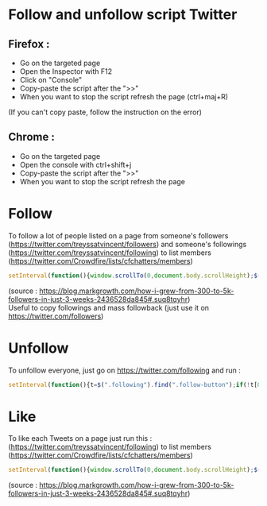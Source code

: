 # Follow and unfollow script Twitter
## Firefox :
- Go on the targeted page
- Open the Inspector with F12
- Click on "Console"
- Copy-paste the script after the ">>"
- When you want to stop the script refresh the page (ctrl+maj+R)

(If you can't copy paste, follow the instruction on the error)

## Chrome :
- Go on the targeted page
- Open the console with ctrl+shift+j
- Copy-paste the script after the ">>"
- When you want to stop the script refresh the page

# Follow
To follow a lot of people listed on a page from someone's followers (https://twitter.com/treyssatvincent/followers) and someone's followings (https://twitter.com/treyssatvincent/following) to list members (https://twitter.com/Crowdfire/lists/cfchatters/members)  

```javascript
setInterval(function(){window.scrollTo(0,document.body.scrollHeight);$('.not-following .user-actions-follow-button.js-follow-btn').click()},1000);
```
(source : https://blog.markgrowth.com/how-i-grew-from-300-to-5k-followers-in-just-3-weeks-2436528da845#.suq8tqyhr)  
Useful to copy followings and mass followback (just use it on https://twitter.com/followers)  

# Unfollow
To unfollow everyone, just go on https://twitter.com/following and run :  

```javascript
setInterval(function(){t=$(".following").find(".follow-button");if(!t[0]){window.scrollTo(0,$(document).height());}else{ console.log(t.attr("class")); t.trigger("click");}},100)
```
# Like
To like each Tweets on a page just run this :
(https://twitter.com/treyssatvincent/following) to list members (https://twitter.com/Crowdfire/lists/cfchatters/members)  

```javascript
setInterval(function(){window.scrollTo(0,document.body.scrollHeight);$('.ProfileTweet-actionButton.js-actionButton.js-actionFavorite:visible').click()},1000)
```
(source : https://blog.markgrowth.com/how-i-grew-from-300-to-5k-followers-in-just-3-weeks-2436528da845#.suq8tqyhr)
